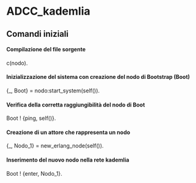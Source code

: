# ADCC_kademlia

## Comandi iniziali

#### Compilazione del file sorgente
c(nodo).
#### Inizializzazione del sistema con creazione del nodo di Bootstrap (Boot)
{_, Boot} = nodo:start_system(self()).
#### Verifica della corretta raggiungibilità del nodo di Boot
Boot ! {ping, self()}.
#### Creazione di un attore che rappresenta un nodo
{_, Nodo\_1} = new\_erlang\_node(self()).
#### Inserimento del nuovo nodo nella rete kademlia
Boot ! {enter, Nodo\_1}. 
